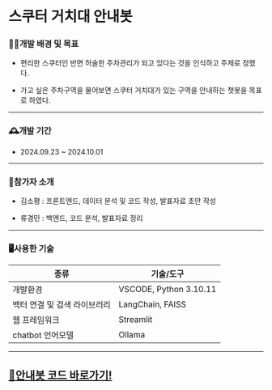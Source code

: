 # 스쿠터 거치대 안내봇

### 👩‍💻개발 배경 및 목표

+ 편리한 스쿠터인 반면 허술한 주차관리가 되고 있다는 것을 인식하고 주제로 정했다.

+ 가고 싶은 주차구역을 물어보면 스쿠터 거치대가 있는 구역을 안내하는 챗봇을 목표로 하였다. 

--------------------
### 🕰️개발 기간

+ 2024.09.23 ~ 2024.10.01

-----------------------
### 🤝참가자 소개

+ 김소평 : 프론트엔드, 데이터 분석 및 코드 작성, 발표자료 초안 작성

+ 류경민 : 백엔드, 코드 분석, 발표자료 정리

-------------------------
### 🖥️사용한 기술

|종류|기술/도구|
|-----|-------|
|개발환경|VSCODE, Python 3.10.11|
|백터 연결 및 검색 라이브러리|LangChain, FAISS|
|웹 프레임워크|Streamlit|
|chatbot 언어모델|Ollama|

-----------------------------
## [🛴안내봇 코드 바로가기!](https://github.com/so-pyeong/LLM_scooterParking/blob/main/scapp3.py)
